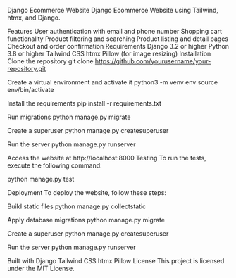 Django Ecommerce Website
Django Ecommerce Website using Tailwind, htmx, and Django.

Features
User authentication with email and phone number
Shopping cart functionality
Product filtering and searching
Product listing and detail pages
Checkout and order confirmation
Requirements
Django 3.2 or higher
Python 3.8 or higher
Tailwind CSS
htmx
Pillow (for image resizing)
Installation
Clone the repository
git clone https://github.com/yourusername/your-repository.git



Create a virtual environment and activate it
python3 -m venv env
source env/bin/activate



Install the requirements
pip install -r requirements.txt



Run migrations
python manage.py migrate



Create a superuser
python manage.py createsuperuser



Run the server
python manage.py runserver



Access the website at http://localhost:8000
Testing
To run the tests, execute the following command:

python manage.py test



Deployment
To deploy the website, follow these steps:

Build static files
python manage.py collectstatic



Apply database migrations
python manage.py migrate



Create a superuser
python manage.py createsuperuser



Run the server
python manage.py runserver



Built with
Django
Tailwind CSS
htmx
Pillow
License
This project is licensed under the MIT License.




